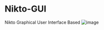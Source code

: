 # Nikto-GUI
Nikto Graphical User Interface Based
![image](https://user-images.githubusercontent.com/58456814/127500047-70a5a33f-f657-4ac3-8e32-78743dcc87a0.png)
